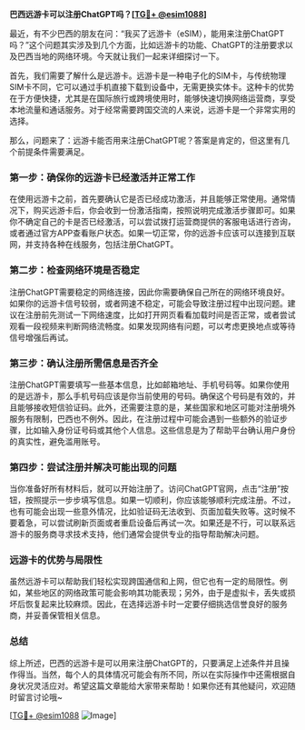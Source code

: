 **巴西远游卡可以注册ChatGPT吗？[[TG💪+ @esim1088](https://t.me/s/esim1088)]**

最近，有不少巴西的朋友在问：“我买了远游卡（eSIM），能用来注册ChatGPT吗？”这个问题其实涉及到几个方面，比如远游卡的功能、ChatGPT的注册要求以及巴西当地的网络环境。今天就让我们一起来详细探讨一下。

首先，我们需要了解什么是远游卡。远游卡是一种电子化的SIM卡，与传统物理SIM卡不同，它可以通过手机直接下载到设备中，无需更换实体卡。这种卡的优势在于方便快捷，尤其是在国际旅行或跨境使用时，能够快速切换网络运营商，享受本地流量和通话服务。对于经常需要跨国交流的人来说，远游卡是一个非常实用的选择。

那么，问题来了：远游卡能否用来注册ChatGPT呢？答案是肯定的，但这里有几个前提条件需要满足。

### **第一步：确保你的远游卡已经激活并正常工作**

在使用远游卡之前，首先要确认它是否已经成功激活，并且能够正常使用。通常情况下，购买远游卡后，你会收到一份激活指南，按照说明完成激活步骤即可。如果你不确定自己的卡是否已经激活，可以尝试拨打运营商提供的客服电话进行咨询，或者通过官方APP查看账户状态。如果一切正常，你的远游卡应该可以连接到互联网，并支持各种在线服务，包括注册ChatGPT。

### **第二步：检查网络环境是否稳定**

注册ChatGPT需要稳定的网络连接，因此你需要确保自己所在的网络环境良好。如果你的远游卡信号较弱，或者网速不稳定，可能会导致注册过程中出现问题。建议在注册前先测试一下网络速度，比如打开网页看看加载时间是否正常，或者尝试观看一段视频来判断网络流畅度。如果发现网络有问题，可以考虑更换地点或等待信号增强后再试。

### **第三步：确认注册所需信息是否齐全**

注册ChatGPT需要填写一些基本信息，比如邮箱地址、手机号码等。如果你使用的是远游卡，那么手机号码应该是你当前使用的号码。确保这个号码是有效的，并且能够接收短信验证码。此外，还需要注意的是，某些国家和地区可能对注册境外服务有限制，巴西也不例外。因此，在注册过程中可能会遇到一些额外的验证步骤，比如输入身份证号码或其他个人信息。这些信息是为了帮助平台确认用户身份的真实性，避免滥用账号。

### **第四步：尝试注册并解决可能出现的问题**

当你准备好所有材料后，就可以开始注册了。访问ChatGPT官网，点击“注册”按钮，按照提示一步步填写信息。如果一切顺利，你应该能够顺利完成注册。不过，也有可能会出现一些意外情况，比如验证码无法收到、页面加载失败等。这时候不要着急，可以尝试刷新页面或者重启设备后再试一次。如果还是不行，可以联系远游卡的服务商寻求技术支持，他们通常会提供专业的指导帮助解决问题。

### **远游卡的优势与局限性**

虽然远游卡可以帮助我们轻松实现跨国通信和上网，但它也有一定的局限性。例如，某些地区的网络政策可能会影响其功能表现；另外，由于是虚拟卡，丢失或损坏后恢复起来比较麻烦。因此，在选择远游卡时一定要仔细挑选信誉良好的服务商，并妥善保管相关信息。

### **总结**

综上所述，巴西的远游卡是可以用来注册ChatGPT的，只要满足上述条件并且操作得当。当然，每个人的具体情况可能会有所不同，所以在实际操作中还需根据自身状况灵活应对。希望这篇文章能给大家带来帮助！如果你还有其他疑问，欢迎随时留言讨论哦~

[[TG💪+ @esim1088](https://t.me/s/esim1088) ![Image](https://i.postimg.cc/4NQfJmqS/Snipaste-2025-05-13-00-14-12.png)]